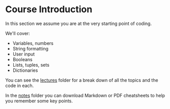 # Course Introduction

In this section we assume you are at the very starting point of coding.

We'll cover:

- Variables, numbers
- String formatting
- User input
- Booleans
- Lists, tuples, sets
- Dictionaries

You can see the [lectures](lectures/) folder for a break down of all the topics and the code in each.

In the [notes](notes/) folder you can download Markdown or PDF cheatsheets to help you remember some key points.